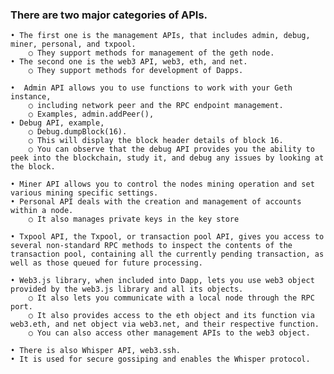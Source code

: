 ### There are two major categories of APIs. 
	• The first one is the management APIs, that includes admin, debug, miner, personal, and txpool.
		○ They support methods for management of the geth node.
	• The second one is the web3 API, web3, eth, and net. 
		○ They support methods for development of Dapps.

	•  Admin API allows you to use functions to work with your Geth instance, 
		○ including network peer and the RPC endpoint management. 
		○ Examples, admin.addPeer(), 
	• Debug API, example, 
		○ Debug.dumpBlock(16). 
		○ This will display the block header details of block 16. 
		○ You can observe that the debug API provides you the ability to peek into the blockchain, study it, and debug any issues by looking at the block.
		
	• Miner API allows you to control the nodes mining operation and set various mining specific settings.
	• Personal API deals with the creation and management of accounts within a node. 
		○ It also manages private keys in the key store

	• Txpool API, the Txpool, or transaction pool API, gives you access to several non-standard RPC methods to inspect the contents of the transaction pool, containing all the currently pending transaction, as well as those queued for future processing. 

	• Web3.js library, when included into Dapp, lets you use web3 object provided by the web3.js library and all its objects. 
		○ It also lets you communicate with a local node through the RPC port.
		○ It also provides access to the eth object and its function via web3.eth, and net object via web3.net, and their respective function.
		○ You can also access other management APIs to the web3 object.
	
	• There is also Whisper API, web3.ssh. 
	• It is used for secure gossiping and enables the Whisper protocol.

